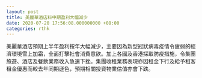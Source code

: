 ```yaml
---
layout: post
title: 美麗華酒店料中期盈利大幅減少
date: 2020-07-20 17:56:08.000000000 +08:00
categories: rthk
---
```


美麗華酒店預期上半年盈利按年大幅減少，主要因為新型冠狀病毒疫情令疲弱的經濟環境雪上加霜，全面打擊社會消費意欲。加上各國及香港採取防疫措施，令集團旅遊、酒店及餐飲業務收入急速下挫。集團收租業務表現亦因租金下行及給予租客租金優惠而較去年同期遜色，預期相關投資物業估值亦會下跌。
